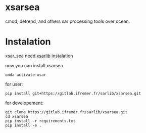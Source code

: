# xsarsea

cmod, detrend, and others sar processing tools over ocean.

# Instalation

xsar_sea need [xsarlib](https://gitlab.ifremer.fr/sarlib/saroumane/-/blob/develop/README.md)  instalation

now you can install xsarsea

```onda activate xsar```

for user:
```
pip install git+https://gitlab.ifremer.fr/sarlib/xsarsea.git
```

for developement:
```
git clone https://gitlab.ifremer.fr/sarlib/xsarsea.git
cd xsarsea
pip install -r requirements.txt
pip install -e .
```